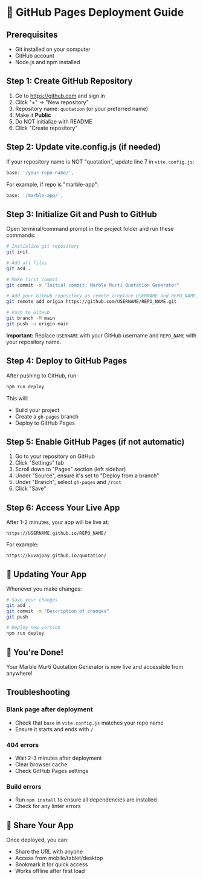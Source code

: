 # 🚀 GitHub Pages Deployment Guide

## Prerequisites
- Git installed on your computer
- GitHub account
- Node.js and npm installed

## Step 1: Create GitHub Repository

1. Go to https://github.com and sign in
2. Click "+" → "New repository"
3. Repository name: `quotation` (or your preferred name)
4. Make it **Public**
5. Do NOT initialize with README
6. Click "Create repository"

## Step 2: Update vite.config.js (if needed)

If your repository name is NOT "quotation", update line 7 in `vite.config.js`:

```javascript
base: '/your-repo-name/',
```

For example, if repo is "marble-app":
```javascript
base: '/marble-app/',
```

## Step 3: Initialize Git and Push to GitHub

Open terminal/command prompt in the project folder and run these commands:

```bash
# Initialize git repository
git init

# Add all files
git add .

# Make first commit
git commit -m "Initial commit: Marble Murti Quotation Generator"

# Add your GitHub repository as remote (replace USERNAME and REPO_NAME)
git remote add origin https://github.com/USERNAME/REPO_NAME.git

# Push to GitHub
git branch -M main
git push -u origin main
```

**Important:** Replace `USERNAME` with your GitHub username and `REPO_NAME` with your repository name.

## Step 4: Deploy to GitHub Pages

After pushing to GitHub, run:

```bash
npm run deploy
```

This will:
- Build your project
- Create a `gh-pages` branch
- Deploy to GitHub Pages

## Step 5: Enable GitHub Pages (if not automatic)

1. Go to your repository on GitHub
2. Click "Settings" tab
3. Scroll down to "Pages" section (left sidebar)
4. Under "Source", ensure it's set to "Deploy from a branch"
5. Under "Branch", select `gh-pages` and `/root`
6. Click "Save"

## Step 6: Access Your Live App

After 1-2 minutes, your app will be live at:

```
https://USERNAME.github.io/REPO_NAME/
```

For example:
```
https://kuvajpay.github.io/quotation/
```

## 🔄 Updating Your App

Whenever you make changes:

```bash
# Save your changes
git add .
git commit -m "Description of changes"
git push

# Deploy new version
npm run deploy
```

## 🎉 You're Done!

Your Marble Murti Quotation Generator is now live and accessible from anywhere!

## Troubleshooting

### Blank page after deployment
- Check that `base` in `vite.config.js` matches your repo name
- Ensure it starts and ends with `/`

### 404 errors
- Wait 2-3 minutes after deployment
- Clear browser cache
- Check GitHub Pages settings

### Build errors
- Run `npm install` to ensure all dependencies are installed
- Check for any linter errors

## 📱 Share Your App

Once deployed, you can:
- Share the URL with anyone
- Access from mobile/tablet/desktop
- Bookmark it for quick access
- Works offline after first load

